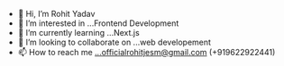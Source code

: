 - 👋 Hi, I’m Rohit Yadav
- 👀 I’m interested in ...Frontend Development    
- 🌱 I’m currently learning ...Next.js
- 💞️ I’m looking to collaborate on ...web developement
- 📫 How to reach me ...officialrohitjesm@gmail.com (+919622922441)

<!---
officialrohit8007/officialrohit8007 is a ✨ special ✨ repository because its `README.md` (this file) appears on your GitHub profile.
You can click the Preview link to take a look at your changes.
--->
